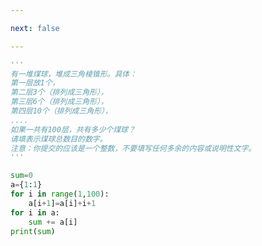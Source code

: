 ```yaml
---

next: false

---
```




<BlogInfo id="1137" title="15.煤球数目" author="白日梦想猿" pv=0 read_times=0 pre_cost_time="0分12秒" category="算法" tag_list="['算法']" create_time="2021.04.13 21:06:56" update_time="2021.04.13 21:40:56" />

```python
'''
有一堆煤球，堆成三角棱锥形。具体：
第一层放1个，
第二层3个（排列成三角形），
第三层6个（排列成三角形），
第四层10个（排列成三角形），
....
如果一共有100层，共有多少个煤球？
请填表示煤球总数目的数字。
注意：你提交的应该是一个整数，不要填写任何多余的内容或说明性文字。
'''

sum=0
a={1:1}
for i in range(1,100):
    a[i+1]=a[i]+i+1
for i in a:
    sum += a[i]
print(sum)




```



<ActionBox />
